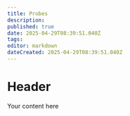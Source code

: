 ```yaml
---
title: Probes
description: 
published: true
date: 2025-04-29T08:39:51.040Z
tags: 
editor: markdown
dateCreated: 2025-04-29T08:39:51.040Z
---
```


# Header
Your content here